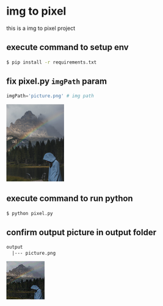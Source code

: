 # img to pixel

this is a img to pixel project

## execute command to setup env

```sh
$ pip install -r requirements.txt
```
## fix pixel.py `imgPath` param

```py 
imgPath='picture.png' # img path
```
<img src='./input/demo.jpg' width='30%' height='50%' />

## execute command to run python

```sh
$ python pixel.py
```

## confirm output picture in output folder

```
output
  |--- picture.png
```

![demo.png](./output/demo.png)
